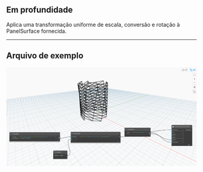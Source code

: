 ## Em profundidade
Aplica uma transformação uniforme de escala, conversão e rotação à PanelSurface fornecida.
___
## Arquivo de exemplo

![SetTransform](./Autodesk.DesignScript.Geometry.PanelSurface.SetTransform_img.jpg)
